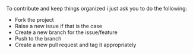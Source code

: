 To contribute and keep things organized i just ask you to do the following:
- Fork the project
- Raise a new issue if that is the case
- Create a new branch for the issue/feature
- Push to the branch
- Create a new pull request and tag it appropriately
